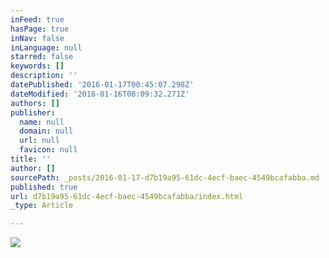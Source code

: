 ```yaml
---
inFeed: true
hasPage: true
inNav: false
inLanguage: null
starred: false
keywords: []
description: ''
datePublished: '2016-01-17T00:45:07.298Z'
dateModified: '2016-01-16T08:09:32.271Z'
authors: []
publisher:
  name: null
  domain: null
  url: null
  favicon: null
title: ''
author: []
sourcePath: _posts/2016-01-17-d7b19a95-61dc-4ecf-baec-4549bcafabba.md
published: true
url: d7b19a95-61dc-4ecf-baec-4549bcafabba/index.html
_type: Article

---
```

![](https://the-grid-user-content.s3-us-west-2.amazonaws.com/222014ec-44af-4a02-b36c-7b50c615f1dc.JPG)